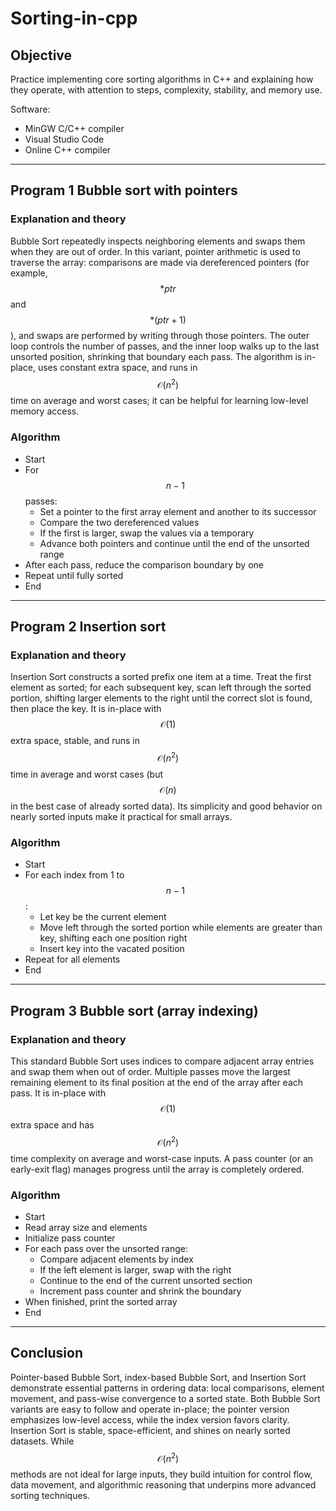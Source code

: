# Sorting-in-cpp
## Objective
Practice implementing core sorting algorithms in C++ and explaining how they operate, with attention to steps, complexity, stability, and memory use.

Software:
- MinGW C/C++ compiler
- Visual Studio Code
- Online C++ compiler

***

## Program 1 Bubble sort with pointers
### Explanation and theory
Bubble Sort repeatedly inspects neighboring elements and swaps them when they are out of order. In this variant, pointer arithmetic is used to traverse the array: comparisons are made via dereferenced pointers (for example, $$*ptr$$ and $$*(ptr+1)$$), and swaps are performed by writing through those pointers. The outer loop controls the number of passes, and the inner loop walks up to the last unsorted position, shrinking that boundary each pass. The algorithm is in-place, uses constant extra space, and runs in $$\mathcal{O}(n^2)$$ time on average and worst cases; it can be helpful for learning low-level memory access.

### Algorithm
- Start
- For $$n-1$$ passes:
  - Set a pointer to the first array element and another to its successor
  - Compare the two dereferenced values
  - If the first is larger, swap the values via a temporary
  - Advance both pointers and continue until the end of the unsorted range
- After each pass, reduce the comparison boundary by one
- Repeat until fully sorted
- End

***

## Program 2 Insertion sort
### Explanation and theory
Insertion Sort constructs a sorted prefix one item at a time. Treat the first element as sorted; for each subsequent key, scan left through the sorted portion, shifting larger elements to the right until the correct slot is found, then place the key. It is in-place with $$\mathcal{O}(1)$$ extra space, stable, and runs in $$\mathcal{O}(n^2)$$ time in average and worst cases (but $$\mathcal{O}(n)$$ in the best case of already sorted data). Its simplicity and good behavior on nearly sorted inputs make it practical for small arrays.

### Algorithm
- Start
- For each index from 1 to $$n-1$$:
  - Let key be the current element
  - Move left through the sorted portion while elements are greater than key, shifting each one position right
  - Insert key into the vacated position
- Repeat for all elements
- End

***

## Program 3 Bubble sort (array indexing)
### Explanation and theory
This standard Bubble Sort uses indices to compare adjacent array entries and swap them when out of order. Multiple passes move the largest remaining element to its final position at the end of the array after each pass. It is in-place with $$\mathcal{O}(1)$$ extra space and has $$\mathcal{O}(n^2)$$ time complexity on average and worst-case inputs. A pass counter (or an early-exit flag) manages progress until the array is completely ordered.

### Algorithm
- Start
- Read array size and elements
- Initialize pass counter
- For each pass over the unsorted range:
  - Compare adjacent elements by index
  - If the left element is larger, swap with the right
  - Continue to the end of the current unsorted section
  - Increment pass counter and shrink the boundary
- When finished, print the sorted array
- End

***

## Conclusion
Pointer-based Bubble Sort, index-based Bubble Sort, and Insertion Sort demonstrate essential patterns in ordering data: local comparisons, element movement, and pass-wise convergence to a sorted state. Both Bubble Sort variants are easy to follow and operate in-place; the pointer version emphasizes low-level access, while the index version favors clarity. Insertion Sort is stable, space-efficient, and shines on nearly sorted datasets. While $$\mathcal{O}(n^2)$$ methods are not ideal for large inputs, they build intuition for control flow, data movement, and algorithmic reasoning that underpins more advanced sorting techniques.
